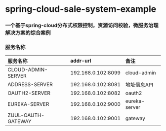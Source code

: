 # spring-cloud-sale-system-example

### 一个基于spring-cloud分布式权限控制，资源访问校验，微服务治理解决方案的综合案例

### 服务名称

| 服务名称 | addr-url | 备注 |
| :-----| :---- | :---- |
| CLOUD-ADMIN-SERVER | 192.168.0.102:8099 | cloud-admin |
| ADDRESS-SERVER | 192.168.0.102:8081 |地址信息API|
| OAUTH2-SERVER | 192.168.0.102:8082 |oauth2|
| EUREKA-SERVER | 192.168.0.102:9000 | eureka-server|
| ZUUL-OAUTH-GATEWAY | 192.168.0.102:9001 | gateway|


